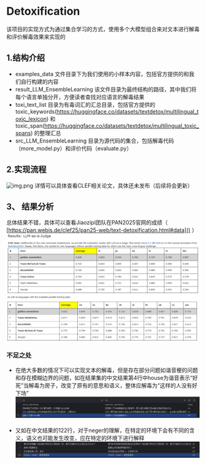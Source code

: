 # Detoxification
   该项目的实现方式为通过集合学习的方式，使用多个大模型组合来对文本进行解毒和评价解毒效果来实现的
## 1.结构介绍

*  examples_data 文件目录下为我们使用的小样本内容，包括官方提供的和我们自行构建的内容
*  result_LLM_EnsembleLearning 该文件目录为最终结构的路径，其中我们将每个语言单独分开，方便读者查找对应语言的解毒结果
*  toxi_text_list 目录为有毒词汇的汇总目录，包括官方提供的toxic_keywords(https://huggingface.co/datasets/textdetox/multilingual_toxic_lexicon) 和 toxic_span(https://huggingface.co/datasets/textdetox/multilingual_toxic_spans) 的整理汇总
*  src_LLM_EnsembleLearning 目录为源代码的集合，包括解毒代码（more_model.py）和评价代码（evaluate.py）

## 2.实现流程
![img.png](img.png)
   详情可以具体查看CLEF相关论文，具体还未发布（后续将会更新）

## 3、 结果分析
   总体结果不错，具体可以查看Jiaozipi团队在PAN2025官网的成绩（ [https://pan.webis.de/clef25/pan25-web/text-detoxification.html#data]() ）
![img_3.png](img_3.png)
![img_4.png](img_4.png)

### 不足之处

* 在绝大多数的情况下可以实现文本的解毒，但是存在部分问题如谐音梗的问题和存在模糊边界的问题，如在结果集的中文结果第4行中house为谐音表示“好死”当解毒为房子，改变了原有的意思和语义，整体应解毒为“这样的人没有好下场”
![img_1.png](img_1.png)
####
* 又如在中文结果的122行，对于neger的理解，在特定的环境下会有不同的含义，语义也可能发生改变，应在特定的环境下进行解释
![img_2.png](img_2.png)
